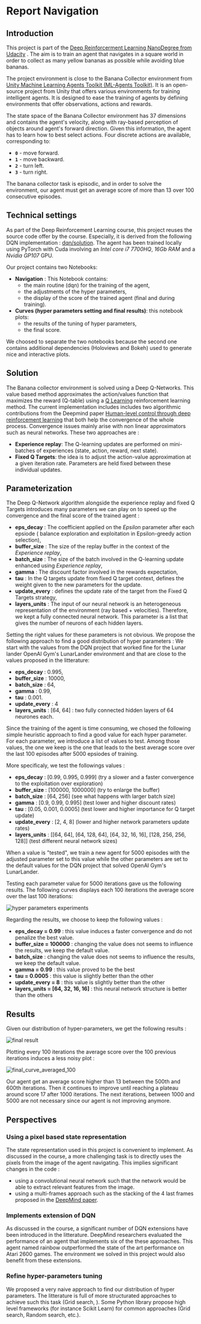# Report Navigation

## Introduction

This project is part of the [Deep Reinforcerment Learning NanoDegree from Udacity](https://www.udacity.com/course/deep-reinforcement-learning-nanodegree--nd893) . The aim is to train an agent that navigates in a square world in order to collect as many yellow bananas as possible while avoiding blue bananas. 

The project environment is close to the Banana Collector environment from [Unity Machine Learning Agents Toolkit (ML-Agents Toolkit)](https://github.com/Unity-Technologies/ml-agents). It is an open-source project from Unity that offers various environments for training intelligent agents. It is designed to ease the training of agents by defining environments that offer observations, actions and rewards.

The state space of the Banana Collector environment has 37 dimensions and contains the agent's velocity, along with ray-based perception of objects around agent's forward direction.  Given this information, the agent has to learn how to best select actions.  Four discrete actions are available, corresponding to:
- **`0`** - move forward.
- **`1`** - move backward.
- **`2`** - turn left.
- **`3`** - turn right.

The banana collector task is episodic, and in order to solve the environment, our agent must get an average score of more than 13 over 100 consecutive episodes.

## Technical settings

As part of the Deep Reinforcement Learning course, this project reuses the source code offer by the course. Especially, it is derived from the following DQN implementation : [dqn/solution](https://github.com/udacity/deep-reinforcement-learning/tree/master/dqn/solution). The agent has been trained locally using PyTorch with Cuda involving an *Intel core i7 7700HQ*, *16Gb RAM* and a *Nvidia GP107* GPU.

Our project contains two Notebooks:
- **Navigation** : This Notebook contains:
    - the main routine (dqn) for the training of the agent,
    - the adjustments of the hyper parameters,
    - the display of the score of the trained agent (final and during training). 
- **Curves (hyper parameters setting and final results)**: this notebook plots:
    -  the results of the tuning of hyper parameters,
    - the final score.

We choosed to separate the two notebooks because the second one contains additional dependencies (Holoviews and Bokeh) used to generate nice and interactive plots.

## Solution

The Banana collector environment is solved using a Deep Q-Networks. This value based method approximates the action/values function that maximizes the reward (Q-table)  using a [Q Learning](https://link.springer.com/content/pdf/10.1007/BF00992698.pdf) reinforcement learning method. The current implementation includes includes two algorithmic contributions from the Deepmind paper [Human-level control through deep reinforcement learning](http://files.davidqiu.com//research/nature14236.pdf) that both help the convergence of the whole process. Convergence issues mainly arise with non linear approximators such as neural networks. These two approaches are :

- **Experience replay**: The Q-learning updates are performed on mini-batches of experiences (state, action, reward, next state).
- **Fixed Q Targets**: the idea is to adjust the action-value approximation at a given iteration rate. Parameters are held fixed between these individual updates.

## Parameterization


The Deep Q-Network algorithm alongside the experience replay and fixed Q Targets introduces many parameters we can play on to speed up the convergence and the final score of the trained agent :
- **eps_decay** : The coefficient applied on the *Epsilon* parameter after each epsiode ( balance exploration and exploitation in Epsilon-greedy action selection),
- **buffer_size** : The size of the replay buffer in the context of the *Experience replay*,
- **batch_size** : The size of the batch involved in the Q-learning update enhanced using *Experience replay*,
- **gamma** : The discount factor involved in the rewards expectation,
- **tau** : In the Q targets update from fixed Q target context, defines the weight given to the new parameters for the update.
- **update_every** : defines the update rate of the target from the Fixed Q Targets strategy,
- **layers_units** : The input of our neural network is an heterogeneous representation of the environment (ray based + velocities). Therefore, we kept a fully connected neural network. This parameter is a list that gives the number of neurons of each hidden layers.

Setting the right values for these parameters is not obvious. We propose the following approach to find a good distribution of hyper parameters : We start with the values from the DQN project that worked fine for the Lunar lander OpenAI Gym's LunarLander environment and that are close to the values proposed in the litterature:

- **eps_decay** : 0.995,
- **buffer_size** : 10000,
- **batch_size** : 64,
- **gamma** : 0.99,
- **tau** : 0.001.
- **update_every** : 4
- **layers_units** : [64, 64] : two fully connected hidden layers of 64 neurones each.

Since the training of the agent is time consuming, we chosed the following simple heuristic approach to find a good value for each hyper parameter. For each parameter, we introduce a list of values to test. Among those values, the one we keep is the one that leads to the best average score over the last 100 episodes after 5000 epsiodes of training.

More specificaly, we test the followings values :

- **eps_decay** : [0.99, 0.995, 0.999] (try a slower and a faster convergence to the exploitation over exploration)
- **buffer_size** : [100000, 1000000] (try to enlarge the buffer)
- **batch_size** : [64, 256] (see what happens with larger batch size)
- **gamma** : [0.9, 0.99, 0.995] (test lower and higher discount rates)
- **tau** : [0.05, 0.001, 0.0005] (test lower and higher importance for Q target update)
- **update_every** : [2, 4, 8] (lower and higher network parameters update rates)
- **layers_units** : [[64, 64], [64, 128, 64], [64, 32, 16, 16], [128, 256, 256, 128]] (test different neural network sizes)

When a value is "tested", we train a new agent for 5000 episodes with the adjusted parameter set to this value while the other parameters are set to the default values for the DQN project that solved OpenAI Gym's LunarLander.

Testing each parameter value for 5000 iterations gave us the following results. The following curves displays each 100 iterations the average score over the last 100 iterations:

![hyper parameters experiments](hyper_parameters_tuning.png)

Regarding the results, we choose to keep the following values :

- **eps_decay = 0.99** : this value induces a faster convergence and do not penalize the best value.
- **buffer_size = 100000** : changing the value does not seems to influence the results, we keep the default value.
- **batch_size** : changing the value does not seems to influence the results, we keep the default value.
- **gamma = 0.99** : this value proved to be the best
- **tau = 0.0005** : this value is slightly better than the other
- **update_every = 8** : this value is slightly better than the other
- **layers_units = [64, 32, 16, 16]** : this neural network structure is better than the others

## Results

Given our distribution of hyper-parameters, we get the following results :

![final result](final_curve.png)

Plotting every 100 iterations the average score over the 100 previous iterations induces a less noisy plot :

![final_curve_averaged_100](final_curve_averaged_100.png)

Our agent get an average score higher than 13 between the 500th and 600th iterations. Then it continues to improve until reaching a plateau around score 17 after 1000 iterations. The next iterations, between 1000 and 5000 are not necessary since our agent is not improving anymore.

## Perspectives

### Using a pixel based state representation

The state representation used in this project is convenient to implement. As discussed in the course, a more challenging task is to directly uses the pixels from the image of the agent navigating. This implies significant changes in the code :
- using a convolutional neural network such that the network would be able to extract relevant features from the image.
- using a multi-frames approach such as the stacking of the 4 last frames proposed in the [DeepMind paper](http://files.davidqiu.com//research/nature14236.pdf).

### Implements extension of DQN

As discussed in the course, a significant number of DQN extensions have been introduced in the litterature. DeepMind researchers evaluated the performance of an agent that implements six of the these approaches. This agent named rainbow outperformed the state of the art performance on Atari 2600 games. The environment we solved in this project would also benefit from these extensions.

### Refine hyper-parameters tuning

We proposed a very naive approach to find our distribution of hyper parameters. The litterature is full of more structurated approaches to achieve such this task (Grid search, ). Some Python library propose high level frameworks (for instance Scikit Learn) for common approaches (Grid search, Random search, etc.).

